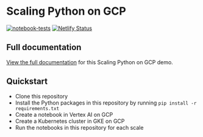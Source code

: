 # Scaling Python on GCP

[![notebook-tests](https://github.com/koverholt/scaling-python-on-gcp/actions/workflows/main.yml/badge.svg)](https://github.com/koverholt/scaling-python-on-gcp/actions/workflows/main.yml) [![Netlify Status](https://api.netlify.com/api/v1/badges/28701e96-c82b-4224-8a01-dcb3af348a50/deploy-status)](https://app.netlify.com/sites/scaling-python-on-gcp/deploys)

## Full documentation

[View the full documentation](https://gcp.koverholt.com) for this Scaling Python
on GCP demo.

## Quickstart

- Clone this repository
- Install the Python packages in this repository by running `pip install -r requirements.txt`
- Create a notebook in Vertex AI on GCP
- Create a Kubernetes cluster in GKE on GCP
- Run the notebooks in this repository for each scale
